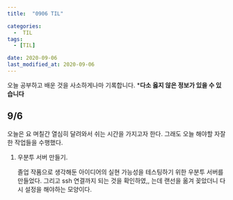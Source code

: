 ```yaml
---
title:  "0906 TIL" 

categories:
  -  TIL
tags:
  - [TIL]

date: 2020-09-06
last_modified_at: 2020-09-06
---
```


오늘 공부하고 배운 것을 사소하게나마 기록합니다. 
***다소 옳지 않은 정보가 있을 수 있습니다**

## 9/6

오늘은 요 며칠간 열심히 달려와서 쉬는 시간을 가지고자 한다. 그래도 오늘 해야할 자잘한 작업들을 수행했다. 

1. 우분투 서버 만들기. 
    
    졸업 작품으로 생각해둔 아이디어의 실현 가능성을 테스팅하기 위한 우분투 서버를 만들었다. 그리고 ssh 연결까지 되는 것을 확인하였,, 는데 랜선을 옮겨 꽂았더니 다시 설정을 해야하는 모양이다.